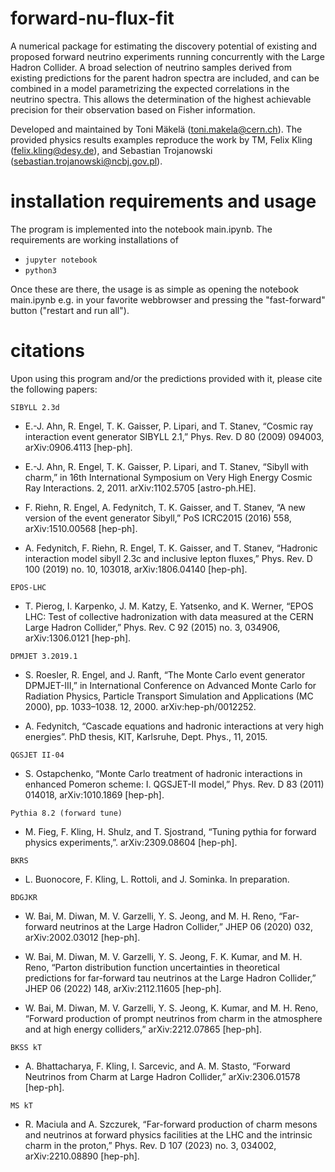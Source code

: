 # forward-nu-flux-fit

A numerical package for estimating the discovery potential of existing and proposed forward neutrino experiments running concurrently with the Large Hadron Collider. 
A broad selection of neutrino samples derived from existing predictions for the parent hadron spectra are included, and can be combined in a model parametrizing the expected correlations in the neutrino spectra. 
This allows the determination of the highest achievable precision for their observation based on Fisher information.

Developed and maintained by Toni Mäkelä (toni.makela@cern.ch).
The provided physics results examples reproduce the work by TM, Felix Kling (felix.kling@desy.de), and Sebastian Trojanowski (sebastian.trojanowski@ncbj.gov.pl).

# installation requirements and usage
The program is implemented into the notebook main.ipynb. 
The requirements are working installations of
- `jupyter notebook`
- `python3`

Once these are there, the usage is as simple as opening the notebook main.ipynb e.g. in your favorite webbrowser and pressing the "fast-forward" button ("restart and run all").

# citations

Upon using this program and/or the predictions provided with it, please cite the following papers:

`SIBYLL 2.3d`

* E.-J. Ahn, R. Engel, T. K. Gaisser, P. Lipari, and T. Stanev, 
  “Cosmic ray interaction event generator SIBYLL 2.1,” 
  Phys. Rev. D 80 (2009) 094003, 
  arXiv:0906.4113 [hep-ph].

* E.-J. Ahn, R. Engel, T. K. Gaisser, P. Lipari, and T. Stanev, 
  “Sibyll with charm,” 
  in 16th International Symposium on Very High Energy Cosmic Ray Interactions. 2, 2011. 
  arXiv:1102.5705 [astro-ph.HE].

* F. Riehn, R. Engel, A. Fedynitch, T. K. Gaisser, and T. Stanev, 
  “A new version of the event generator Sibyll,” 
  PoS ICRC2015 (2016) 558, 
  arXiv:1510.00568 [hep-ph].

* A. Fedynitch, F. Riehn, R. Engel, T. K. Gaisser, and T. Stanev, 
  “Hadronic interaction model sibyll 2.3c and inclusive lepton fluxes,” 
  Phys. Rev. D 100 (2019) no. 10, 103018, 
  arXiv:1806.04140 [hep-ph].


`EPOS-LHC`

* T. Pierog, I. Karpenko, J. M. Katzy, E. Yatsenko, and K. Werner, 
  “EPOS LHC: Test of collective hadronization with data measured at the CERN Large Hadron Collider,” 
  Phys. Rev. C 92 (2015) no. 3, 034906, 
  arXiv:1306.0121 [hep-ph].


`DPMJET 3.2019.1`

* S. Roesler, R. Engel, and J. Ranft, 
  “The Monte Carlo event generator DPMJET-III,” 
  in International Conference on Advanced Monte Carlo for Radiation Physics, Particle Transport Simulation and Applications (MC 2000), pp. 1033–1038. 12, 2000. 
  arXiv:hep-ph/0012252.

* A. Fedynitch, 
  “Cascade equations and hadronic interactions at very high energies”. 
  PhD thesis, KIT, Karlsruhe,
  Dept. Phys., 11, 2015.


`QGSJET II-04`

* S. Ostapchenko, 
  “Monte Carlo treatment of hadronic interactions in enhanced Pomeron scheme: I. QGSJET-II model,” 
  Phys. Rev. D 83 (2011) 014018, 
  arXiv:1010.1869 [hep-ph].


`Pythia 8.2 (forward tune)`

* M. Fieg, F. Kling, H. Shulz, and T. Sjostrand, 
  “Tuning pythia for forward physics experiments,”. 
  arXiv:2309.08604 [hep-ph].


`BKRS`

* L. Buonocore, F. Kling, L. Rottoli, and J. Sominka. 
  In preparation.


`BDGJKR`

* W. Bai, M. Diwan, M. V. Garzelli, Y. S. Jeong, and M. H. Reno, 
  “Far-forward neutrinos at the Large Hadron Collider,” 
  JHEP 06 (2020) 032, 
  arXiv:2002.03012 [hep-ph].

* W. Bai, M. Diwan, M. V. Garzelli, Y. S. Jeong, F. K. Kumar, and M. H. Reno, 
  “Parton distribution function uncertainties in theoretical predictions for far-forward tau neutrinos at the Large Hadron Collider,” 
  JHEP 06 (2022) 148, 
  arXiv:2112.11605 [hep-ph].

* W. Bai, M. Diwan, M. V. Garzelli, Y. S. Jeong, K. Kumar, and M. H. Reno, 
  “Forward production of prompt neutrinos from charm in the atmosphere and at high energy colliders,” 
  arXiv:2212.07865 [hep-ph].


`BKSS kT`

* A. Bhattacharya, F. Kling, I. Sarcevic, and A. M. Stasto, 
  “Forward Neutrinos from Charm at Large Hadron Collider,” 
  arXiv:2306.01578 [hep-ph].


`MS kT`

* R. Maciula and A. Szczurek, 
  “Far-forward production of charm mesons and neutrinos at forward physics facilities at the LHC and the intrinsic charm in the proton,” 
  Phys. Rev. D 107 (2023) no. 3, 034002,
  arXiv:2210.08890 [hep-ph].


